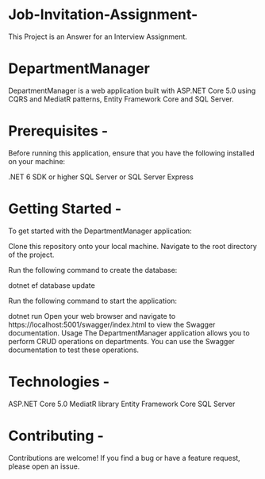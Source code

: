 # Job-Invitation-Assignment-
This Project is an Answer for an Interview Assignment.
# DepartmentManager
DepartmentManager is a web application built with ASP.NET Core 5.0 using CQRS and MediatR patterns, Entity Framework Core and SQL Server.

# Prerequisites -
Before running this application, ensure that you have the following installed on your machine:

.NET 6 SDK or higher
SQL Server or SQL Server Express
# Getting Started -
To get started with the DepartmentManager application:

Clone this repository onto your local machine.
Navigate to the root directory of the project.

Run the following command to create the database:

dotnet ef database update

Run the following command to start the application:

dotnet run
Open your web browser and navigate to https://localhost:5001/swagger/index.html to view the Swagger documentation.
Usage
The DepartmentManager application allows you to perform CRUD operations on departments. You can use the Swagger documentation to test these operations.

# Technologies -
ASP.NET Core 5.0
MediatR library
Entity Framework Core
SQL Server
# Contributing -
Contributions are welcome! If you find a bug or have a feature request, please open an issue.
